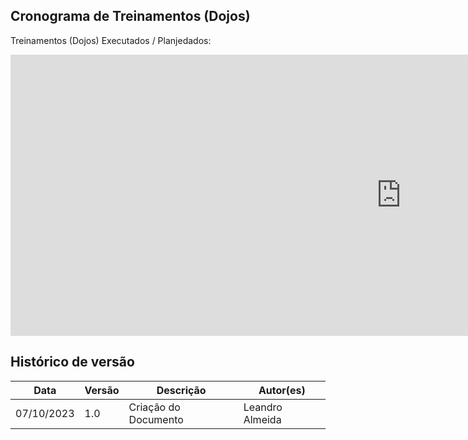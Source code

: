 ## Cronograma de Treinamentos (Dojos)

Treinamentos (Dojos) Executados / Planjedados:

<iframe width="1250px" height="450px" frameborder="0"width="1250px" height="550px" frameborder="0" src="https://docs.google.com/spreadsheets/d/1iLTA7dNteMGkAFr6mH61mj7gx838MtVl/edit#gid=1062301048"></iframe>


## Histórico de versão
| Data | Versão | Descrição | Autor(es) |
| ---- | ---- | ---- | ---- |
| 07/10/2023 | 1.0 | Criação do Documento | Leandro Almeida |
